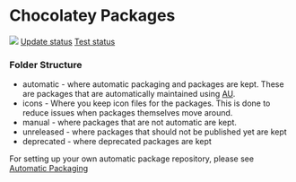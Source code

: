 # Chocolatey Packages

[![](https://ci.appveyor.com/api/projects/status/github/BlythMeister/chocolatey-packages?svg=true)](https://ci.appveyor.com/project/BlythMeister/chocolatey-packages)
[Update status](https://gist.github.com/BlythMeister/6bd6850e60497d41df07cf651eade984)
[Test status](https://gist.github.com/BlythMeister/df45fe552c0f30fe48333e75037502eb)

### Folder Structure

* automatic - where automatic packaging and packages are kept. These are packages that are automatically maintained using [AU](https://chocolatey.org/packages/au).
* icons - Where you keep icon files for the packages. This is done to reduce issues when packages themselves move around.
* manual - where packages that are not automatic are kept.
* unreleased - where packages that should not be published yet are kept
* deprecated - where deprecated packages are kept

For setting up your own automatic package repository, please see [Automatic Packaging](https://chocolatey.org/docs/automatic-packages)
